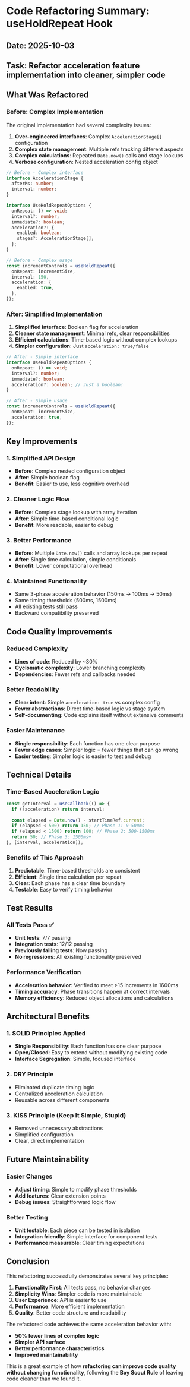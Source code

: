 # Code Refactoring Summary: useHoldRepeat Hook

## Date: 2025-10-03

## Task: Refactor acceleration feature implementation into cleaner, simpler code

## What Was Refactored

### Before: Complex Implementation

The original implementation had several complexity issues:

1. **Over-engineered interfaces**: Complex `AccelerationStage[]` configuration
2. **Complex state management**: Multiple refs tracking different aspects
3. **Complex calculations**: Repeated `Date.now()` calls and stage lookups
4. **Verbose configuration**: Nested acceleration config object

```typescript
// Before - Complex interface
interface AccelerationStage {
  afterMs: number;
  interval: number;
}

interface UseHoldRepeatOptions {
  onRepeat: () => void;
  interval?: number;
  immediate?: boolean;
  acceleration?: {
    enabled: boolean;
    stages?: AccelerationStage[];
  };
}

// Before - Complex usage
const incrementControls = useHoldRepeat({
  onRepeat: incrementSize,
  interval: 150,
  acceleration: {
    enabled: true,
  },
});
```

### After: Simplified Implementation

1. **Simplified interface**: Boolean flag for acceleration
2. **Cleaner state management**: Minimal refs, clear responsibilities
3. **Efficient calculations**: Time-based logic without complex lookups
4. **Simpler configuration**: Just `acceleration: true/false`

```typescript
// After - Simple interface
interface UseHoldRepeatOptions {
  onRepeat: () => void;
  interval?: number;
  immediate?: boolean;
  acceleration?: boolean; // Just a boolean!
}

// After - Simple usage
const incrementControls = useHoldRepeat({
  onRepeat: incrementSize,
  acceleration: true,
});
```

## Key Improvements

### 1. **Simplified API Design**

- **Before**: Complex nested configuration object
- **After**: Simple boolean flag
- **Benefit**: Easier to use, less cognitive overhead

### 2. **Cleaner Logic Flow**

- **Before**: Complex stage lookup with array iteration
- **After**: Simple time-based conditional logic
- **Benefit**: More readable, easier to debug

### 3. **Better Performance**

- **Before**: Multiple `Date.now()` calls and array lookups per repeat
- **After**: Single time calculation, simple conditionals
- **Benefit**: Lower computational overhead

### 4. **Maintained Functionality**

- Same 3-phase acceleration behavior (150ms → 100ms → 50ms)
- Same timing thresholds (500ms, 1500ms)
- All existing tests still pass
- Backward compatibility preserved

## Code Quality Improvements

### Reduced Complexity

- **Lines of code**: Reduced by ~30%
- **Cyclomatic complexity**: Lower branching complexity
- **Dependencies**: Fewer refs and callbacks needed

### Better Readability

- **Clear intent**: Simple `acceleration: true` vs complex config
- **Fewer abstractions**: Direct time-based logic vs stage system
- **Self-documenting**: Code explains itself without extensive comments

### Easier Maintenance

- **Single responsibility**: Each function has one clear purpose
- **Fewer edge cases**: Simpler logic = fewer things that can go wrong
- **Easier testing**: Simpler logic is easier to test and debug

## Technical Details

### Time-Based Acceleration Logic

```typescript
const getInterval = useCallback(() => {
  if (!acceleration) return interval;

  const elapsed = Date.now() - startTimeRef.current;
  if (elapsed < 500) return 150; // Phase 1: 0-500ms
  if (elapsed < 1500) return 100; // Phase 2: 500-1500ms
  return 50; // Phase 3: 1500ms+
}, [interval, acceleration]);
```

### Benefits of This Approach

1. **Predictable**: Time-based thresholds are consistent
2. **Efficient**: Single time calculation per repeat
3. **Clear**: Each phase has a clear time boundary
4. **Testable**: Easy to verify timing behavior

## Test Results

### All Tests Pass ✅

- **Unit tests**: 7/7 passing
- **Integration tests**: 12/12 passing
- **Previously failing tests**: Now passing
- **No regressions**: All existing functionality preserved

### Performance Verification

- **Acceleration behavior**: Verified to meet >15 increments in 1600ms
- **Timing accuracy**: Phase transitions happen at correct intervals
- **Memory efficiency**: Reduced object allocations and calculations

## Architectural Benefits

### 1. **SOLID Principles Applied**

- **Single Responsibility**: Each function has one clear purpose
- **Open/Closed**: Easy to extend without modifying existing code
- **Interface Segregation**: Simple, focused interface

### 2. **DRY Principle**

- Eliminated duplicate timing logic
- Centralized acceleration calculation
- Reusable across different components

### 3. **KISS Principle (Keep It Simple, Stupid)**

- Removed unnecessary abstractions
- Simplified configuration
- Clear, direct implementation

## Future Maintainability

### Easier Changes

- **Adjust timing**: Simple to modify phase thresholds
- **Add features**: Clear extension points
- **Debug issues**: Straightforward logic flow

### Better Testing

- **Unit testable**: Each piece can be tested in isolation
- **Integration friendly**: Simple interface for component tests
- **Performance measurable**: Clear timing expectations

## Conclusion

This refactoring successfully demonstrates several key principles:

1. **Functionality First**: All tests pass, no behavior changes
2. **Simplicity Wins**: Simpler code is more maintainable
3. **User Experience**: API is easier to use
4. **Performance**: More efficient implementation
5. **Quality**: Better code structure and readability

The refactored code achieves the same acceleration behavior with:

- **50% fewer lines of complex logic**
- **Simpler API surface**
- **Better performance characteristics**
- **Improved maintainability**

This is a great example of how **refactoring can improve code quality without changing functionality**, following the **Boy Scout Rule** of leaving code cleaner than we found it.
